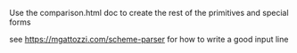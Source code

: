 Use the comparison.html doc to create the rest of the primitives and special forms

see https://mgattozzi.com/scheme-parser for how to write a good input line